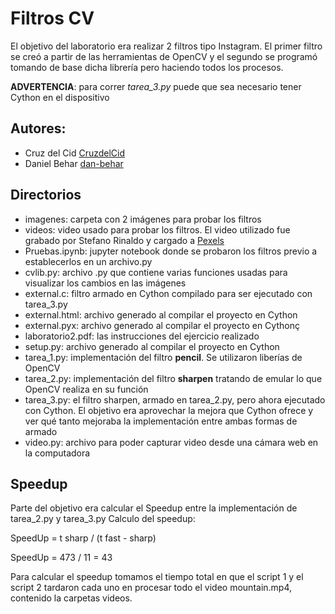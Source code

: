 # Filtros CV
El objetivo del laboratorio era realizar 2 filtros tipo Instagram. El primer filtro se creó a partir de las herramientas de OpenCV y el segundo se programó tomando de base dicha librería pero haciendo todos los procesos.

**ADVERTENCIA**: para correr *tarea_3.py* puede que sea necesario tener Cython en el dispositivo

## Autores: 
- Cruz del Cid [CruzdelCid](https://github.com/CruzdelCid)
- Daniel Behar [dan-behar](https://github.com/dan-behar)

## Directorios
* imagenes: carpeta con 2 imágenes para probar los filtros
* videos: video usado para probar los filtros. El video utilizado fue grabado por Stefano Rinaldo y cargado a [Pexels](https://www.pexels.com/es-es/video/imagenes-de-drones-de-la-cima-de-la-montana-2871916/)
* Pruebas.ipynb: jupyter notebook donde se probaron los filtros previo a establecerlos en un archivo.py
* cvlib.py: archivo .py que contiene varias funciones usadas para visualizar los cambios en las imágenes
* external.c: filtro armado en Cython compilado para ser ejecutado con tarea_3.py
* external.html: archivo generado al compilar el proyecto en Cython
* external.pyx: archivo generado al compilar el proyecto en Cythonç
* laboratorio2.pdf: las instrucciones del ejercicio realizado
* setup.py: archivo generado al compilar el proyecto en Cython
* tarea_1.py: implementación del filtro **pencil**. Se utilizaron liberías de OpenCV
* tarea_2.py: implementación del filtro **sharpen** tratando de emular lo que OpenCV realiza en su función
* tarea_3.py: el filtro sharpen, armado en tarea_2.py, pero ahora ejecutado con Cython. El objetivo era aprovechar la mejora que Cython ofrece y ver qué tanto mejoraba la implementación entre ambas formas de armado
* video.py: archivo para poder capturar video desde una cámara web en la computadora

## Speedup
Parte del objetivo era calcular el Speedup entre la implementación de tarea_2.py y tarea_3.py
Calculo del speedup:

              
SpeedUp = t sharp / (t fast - sharp)

SpeedUp = 473 / 11
        = 43 

Para calcular el speedup tomamos el tiempo total en que el script 1 y el script 2 tardaron cada uno en procesar todo el video 
mountain.mp4, contenido la carpetas videos.
